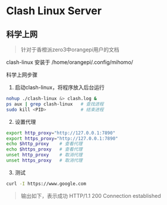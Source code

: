 # Clash Linux Server 
## 科学上网

> 针对于香橙派zero3中orangepi用户的文档

clash-linux 安装于 /home/orangepi/.config/mihomo/

科学上网步骤
1. 启动clash-linux，将程序放入后台运行
```bash
nohup ./clash-linux &> clash.log &
ps aux | grep clash-linux   # 查找进程
sudo kill <PID>             # 结束进程
```
2. 设置代理
```bash
export http_proxy="http://127.0.0.1:7890"
export https_proxy="http://127.0.0.1:7890"
echo $http_proxy    # 查看代理
echo $https_proxy   # 查看代理
unset http_proxy    # 取消代理
unset https_proxy   # 取消代理
```
3. 测试
```bash
curl -I https://www.google.com
```
> 输出如下，表示成功
> HTTP/1.1 200 Connection established